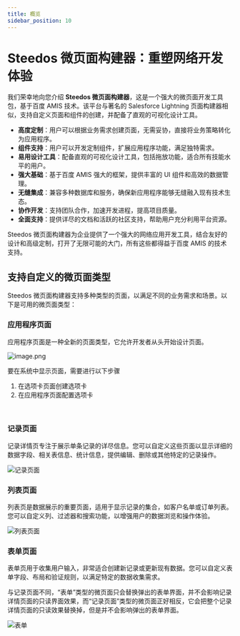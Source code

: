 ```yaml
---
title: 概览
sidebar_position: 10
---
```


# Steedos 微页面构建器：重塑网络开发体验

我们荣幸地向您介绍 **Steedos 微页面构建器**，这是一个强大的微页面开发工具包，基于百度 AMIS 技术。该平台与著名的 Salesforce Lightning 页面构建器相似，支持自定义页面和组件的创建，并配备了直观的可视化设计工具。

- **高度定制**：用户可以根据业务需求创建页面，无需妥协，直接将业务策略转化为应用程序。
- **组件支持**：用户可以开发定制组件，扩展应用程序功能，满足独特需求。
- **易用设计工具**：配备直观的可视化设计工具，包括拖放功能，适合所有技能水平的用户。
- **强大基础**：基于百度 AMIS 强大的框架，提供丰富的 UI 组件和高效的数据管理。
- **无缝集成**：兼容多种数据库和服务，确保新应用程序能够无缝融入现有技术生态。
- **协作开发**：支持团队合作，加速开发进程，提高项目质量。
- **全面支持**：提供详尽的文档和活跃的社区支持，帮助用户充分利用平台资源。

Steedos 微页面构建器为企业提供了一个强大的网络应用开发工具，结合友好的设计和高级定制，打开了无限可能的大门，所有这些都得益于百度 AMIS 的技术支持。


## 支持自定义的微页面类型

Steedos 微页面构建器支持多种类型的页面，以满足不同的业务需求和场景。以下是可用的微页面类型：

### 应用程序页面

应用程序页面是一种全新的页面类型，它允许开发者从头开始设计页面。

![image.png](/img/amis/amis-total-blank.png)


要在系统中显示页面，需要进行以下步骤
1. 在选项卡页面创建选项卡
2. 在应用程序页面配置选项卡

<br/>

### 记录页面

记录详情页专注于展示单条记录的详尽信息。您可以自定义这些页面以显示详细的数据字段、相关表信息、统计信息，提供编辑、删除或其他特定的记录操作。

![记录页面](/img/amis/amis-page-detail.png)

### 列表页面

列表页是数据展示的重要页面，适用于显示记录的集合，如客户名单或订单列表。您可以自定义列、过滤器和搜索功能，以增强用户的数据浏览和操作体验。

![列表页面](/img/amis/amis-page-listview.png)

### 表单页面

表单页用于收集用户输入，非常适合创建新记录或更新现有数据。您可以自定义表单字段、布局和验证规则，以满足特定的数据收集需求。

与记录页面不同，“表单”类型的微页面只会替换弹出的表单界面，并不会影响记录详情页面的只读界面效果，而“记录页面”类型的微页面正好相反，它会把整个记录详情页面的只读效果替换掉，但是并不会影响弹出的表单界面。

![表单](/img/amis/amis-page-button.png)


